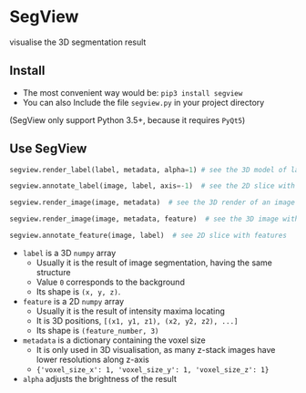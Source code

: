 # SegView

visualise the 3D segmentation result

## Install

- The most convenient way would be: `pip3 install segview`
- You can also Include the file `segview.py` in your project directory

(SegView only support Python 3.5+, because it requires `PyQt5`)

## Use SegView

```python
segview.render_label(label, metadata, alpha=1) # see the 3D model of labels

segview.annotate_label(image, label, axis=-1)  # see the 2D slice with labels along different axes

segview.render_image(image, metadata)  # see the 3D render of an image

segview.render_image(image, metadata, feature)  # see the 3D image with features

segview.annotate_feature(image, label)  # see 2D slice with features
```

- `label` is a 3D `numpy` array
    - Usually it is the result of image segmentation, having the same structure
    - Value `0` corresponds to the background
    - Its shape is `(x, y, z)`.
- `feature` is a 2D `numpy` array
    - Usually it is the result of intensity maxima locating
    - It is 3D positions, `[(x1, y1, z1), (x2, y2, z2), ...]`
    - Its shape is `(feature_number, 3)`
- `metadata` is a dictionary containing the voxel size
    - It is only used in 3D visualisation, as many z-stack images have lower resolutions along z-axis
    - `{'voxel_size_x': 1, 'voxel_size_y': 1, 'voxel_size_z': 1}`
- `alpha` adjusts the brightness of the result
